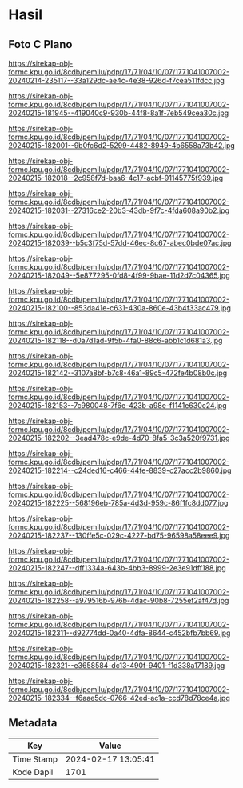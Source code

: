 # Hasil

## Foto C Plano

https://sirekap-obj-formc.kpu.go.id/8cdb/pemilu/pdpr/17/71/04/10/07/1771041007002-20240214-235117--33a129dc-ae4c-4e38-926d-f7cea511fdcc.jpg

https://sirekap-obj-formc.kpu.go.id/8cdb/pemilu/pdpr/17/71/04/10/07/1771041007002-20240215-181945--419040c9-930b-44f8-8a1f-7eb549cea30c.jpg

https://sirekap-obj-formc.kpu.go.id/8cdb/pemilu/pdpr/17/71/04/10/07/1771041007002-20240215-182001--9b0fc6d2-5299-4482-8949-4b6558a73b42.jpg

https://sirekap-obj-formc.kpu.go.id/8cdb/pemilu/pdpr/17/71/04/10/07/1771041007002-20240215-182018--2c958f7d-baa6-4c17-acbf-91145775f939.jpg

https://sirekap-obj-formc.kpu.go.id/8cdb/pemilu/pdpr/17/71/04/10/07/1771041007002-20240215-182031--27316ce2-20b3-43db-9f7c-4fda608a90b2.jpg

https://sirekap-obj-formc.kpu.go.id/8cdb/pemilu/pdpr/17/71/04/10/07/1771041007002-20240215-182039--b5c3f75d-57dd-46ec-8c67-abec0bde07ac.jpg

https://sirekap-obj-formc.kpu.go.id/8cdb/pemilu/pdpr/17/71/04/10/07/1771041007002-20240215-182049--5e877295-0fd8-4f99-9bae-11d2d7c04365.jpg

https://sirekap-obj-formc.kpu.go.id/8cdb/pemilu/pdpr/17/71/04/10/07/1771041007002-20240215-182100--853da41e-c631-430a-860e-43b4f33ac479.jpg

https://sirekap-obj-formc.kpu.go.id/8cdb/pemilu/pdpr/17/71/04/10/07/1771041007002-20240215-182118--d0a7d1ad-9f5b-4fa0-88c6-abb1c1d681a3.jpg

https://sirekap-obj-formc.kpu.go.id/8cdb/pemilu/pdpr/17/71/04/10/07/1771041007002-20240215-182142--3107a8bf-b7c8-46a1-89c5-472fe4b08b0c.jpg

https://sirekap-obj-formc.kpu.go.id/8cdb/pemilu/pdpr/17/71/04/10/07/1771041007002-20240215-182153--7c980048-7f6e-423b-a98e-f1141e630c24.jpg

https://sirekap-obj-formc.kpu.go.id/8cdb/pemilu/pdpr/17/71/04/10/07/1771041007002-20240215-182202--3ead478c-e9de-4d70-8fa5-3c3a520f9731.jpg

https://sirekap-obj-formc.kpu.go.id/8cdb/pemilu/pdpr/17/71/04/10/07/1771041007002-20240215-182214--c24ded16-c466-44fe-8839-c27acc2b9860.jpg

https://sirekap-obj-formc.kpu.go.id/8cdb/pemilu/pdpr/17/71/04/10/07/1771041007002-20240215-182225--568196eb-785a-4d3d-959c-86f1fc8dd077.jpg

https://sirekap-obj-formc.kpu.go.id/8cdb/pemilu/pdpr/17/71/04/10/07/1771041007002-20240215-182237--130ffe5c-029c-4227-bd75-96598a58eee9.jpg

https://sirekap-obj-formc.kpu.go.id/8cdb/pemilu/pdpr/17/71/04/10/07/1771041007002-20240215-182247--dff1334a-643b-4bb3-8999-2e3e91dff188.jpg

https://sirekap-obj-formc.kpu.go.id/8cdb/pemilu/pdpr/17/71/04/10/07/1771041007002-20240215-182258--a979516b-976b-4dac-90b8-7255ef2af47d.jpg

https://sirekap-obj-formc.kpu.go.id/8cdb/pemilu/pdpr/17/71/04/10/07/1771041007002-20240215-182311--d92774dd-0a40-4dfa-8644-c452bfb7bb69.jpg

https://sirekap-obj-formc.kpu.go.id/8cdb/pemilu/pdpr/17/71/04/10/07/1771041007002-20240215-182321--e3658584-dc13-490f-9401-f1d338a17189.jpg

https://sirekap-obj-formc.kpu.go.id/8cdb/pemilu/pdpr/17/71/04/10/07/1771041007002-20240215-182334--f6aae5dc-0766-42ed-ac1a-ccd78d78ce4a.jpg


## Metadata

| Key        | Value               |
| ---------- | ------------------- |
| Time Stamp | 2024-02-17 13:05:41 |
| Kode Dapil | 1701                |



